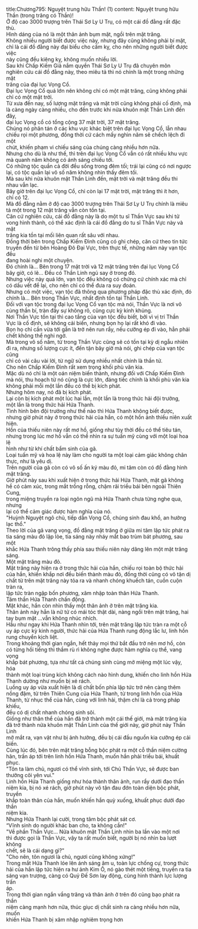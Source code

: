 title:Chương795: Nguyệt trung hữu Thần! (1)
content:
Nguyệt trung hữu Thần (trong trăng có Thần)!<br>Ở độ cao 3000 trượng trên Thái Sơ Ly U Trụ, có một cái đồ đằng rất đặc<br>thù.<br>Hình dáng của nó là một thân ảnh bụm mặt, ngồi trên mặt trăng.<br>Không nhiều người biết được việc này, nhưng đây cũng không phải bí mật,<br>chỉ là cái đồ đằng này đại biểu cho cấm kỵ, cho nên những người biết được việc<br>này cũng đều kiêng kỵ, không muốn nhiều lời.<br>Sau khi Chấp Kiếm Giả nắm quyền Thái Sơ Ly U Trụ đã chuyên môn<br>nghiên cứu cái đồ đằng này, theo miêu tả thì nó chính là một trong những mặt<br>trăng của đại lục Vọng Cổ.<br>Đại lục Vọng Cổ quá lớn nên không chỉ có một mặt trăng, cũng không phải<br>chỉ có một mặt trời.<br>Từ xưa đến nay, số lượng mặt trăng và mặt trời cũng không phải cố định, mà<br>là càng ngày càng nhiều, cho đến trước khi nửa khuôn mặt Thần Linh đến đây,<br>đại lục Vọng cổ có tổng cộng 37 mặt trời, 37 mặt trăng.<br>Chúng nó phân tán ở các khu vực khác biệt trên đại lục Vọng Cổ, lẫn nhau<br>chiếu rọi một phương, đồng thời cứ cách mấy nghìn năm sẽ chếch lệch đi một<br>chút, khiến phạm vi chiếu sáng của chúng càng nhiều hơn nữa.<br>Nhưng cho dù là như thế, thì trên đại lục Vọng Cổ vẫn có rất nhiều khu vực<br>mà quanh năm không có ánh sáng chiếu tới.<br>Có những tộc quần cả đời đều sống trong đêm tối; trái lại cũng có nơi ngược<br>lại, có tộc quần lại vô số năm không nhìn thấy đêm tối.<br>Mà sau khi nửa khuôn mặt Thần Linh đến, mặt trời và mặt trăng đều thi<br>nhau vẫn lạc.<br>Bây giờ trên đại lục Vọng Cổ, chỉ còn lại 17 mặt trời, mặt trăng thì ít hơn,<br>chỉ có 12.<br>Mà đồ đằng nằm ở độ cao 3000 trượng trên Thái Sơ Ly U Trụ chính là miêu<br>tả một trong 12 mặt trăng vẫn còn tồn tại.<br>Căn cứ nghiên cứu, cái đồ đằng này là do một tu sĩ Thần Vực sau khi tử<br>vong hình thành, có thể xác định là cái đồ đằng do tu sĩ Thần Vực này và mặt<br>trăng kia tồn tại mối liên quan rất sâu với nhau.<br>Đồng thời bên trong Chấp Kiếm Đình cũng có ghi chép, căn cứ theo tin tức<br>truyền đến từ bên Hoàng Đô Đại Vực, trên thực tế, những năm này vạn tộc đều<br>đang hoài nghi một chuyện.<br>Đó chính là... Bên trong 17 mặt trời và 12 mặt trăng trên đại lục Vọng Cổ<br>bây giờ, có lẽ... Đều có Thần Linh ngủ say ở trong đó.<br>Nhưng việc này quá lớn, vạn tộc đều không có chứng cứ chính xác mà chỉ<br>có dấu vết để lại, cho nên chỉ có thể đưa ra suy đoán.<br>Nhưng có một việc, vạn tộc đã thông qua phương pháp đặc thù xác định, đó<br>chính là... Bên trong Thần Vực, nhất định tồn tại Thần Linh.<br>Đối với vạn tộc trong đại lục Vọng Cổ vạn tộc mà nói, Thần Vực là nơi vô<br>cùng thần bí, tràn đầy sự không rõ, cũng cực kỳ kinh khủng.<br>Nơi Thần Vực tồn tại thì cao tầng của vạn tộc đều biết, bởi vì vị trí Thần<br>Vực là cố định, sẽ không cải biến, nhưng bọn họ lại rất khó đi vào.<br>Bọn họ chỉ cần vừa tới gần là trở nên run rẩy, nếu cưỡng ép đi vào, hẳn phải<br>chết không thể nghi ngờ.<br>Mà trong vô số năm, từ trong Thần Vực cũng sẽ có tồn tại kỳ dị ngẫu nhiên<br>đi ra, nhưng số lượng cực ít, đến tận bây giờ mà nói, ghi chép của vạn tộc cũng<br>chỉ có vài câu vài lời, từ ngữ sử dụng nhiều nhất chính là thần tử.<br>Cho nên Chấp Kiếm Đình rất xem trọng khối phù văn kia.<br>Mặc dù nó chỉ là một oán niệm biến thành, nhưng đối với Chấp Kiếm Đình<br>mà nói, thu hoạch từ nó cũng là cực lớn, đáng tiếc chính là khối phù văn kia<br>không phải mỗi một lần đều có thể bị kích phát.<br>Nhưng hôm nay, nó đã bị kích phát.<br>Lại còn bị kích phát một lúc hai lần, một lần là trong thức hải đội trưởng,<br>một lần là trong thức hải Hứa Thanh.<br>Tình hình bên đội trưởng như thế nào thì Hứa Thanh không biết được,<br>nhưng giờ phút này ở trong thức hải của hắn, có một hồn ảnh thiếu niên xuất<br>hiện.<br>Hồn của thiếu niên này rất mơ hồ, giống như tùy thời đều có thể tiêu tán,<br>nhưng trong lúc mơ hồ vẫn có thể nhìn ra sự tuấn mỹ cùng với một loại hoa lệ<br>hình như từ khí chất bẩm sinh của gã.<br>Loại tuấn mỹ và hoa lệ này làm cho người ta một loại cảm giác không chân<br>thực, như là yêu dị.<br>Trên người của gã còn có vô số ấn ký màu đỏ, mi tâm còn có đồ đằng hình<br>mặt trăng.<br>Giờ phút này sau khi xuất hiện ở trong thức hải Hứa Thanh, mặt gã không<br>hề có cảm xúc, trong mắt trống rỗng, chậm rãi triều bái bên ngoài Thiên Cung,<br>trong miệng truyền ra loại ngôn ngũ mà Hứa Thanh chưa từng nghe qua, nhưng<br>lại có thể cảm giác được hàm nghĩa của nó.<br>"Huỳnh Nguyệt ngô chủ, tiếp dẫn Vọng Cổ, chúng sinh đau khổ, an hưởng<br>lạc thổ."<br>Theo lời của gã vang vọng, đồ đằng mặt trăng ở giữa mi tâm lập tức phát ra<br>tia sáng màu đỏ lập lòe, tia sáng này nháy mắt bao trùm bát phương, sau một<br>khắc Hứa Thanh trông thấy phía sau thiếu niên này dâng lên một mặt trăng<br>sáng.<br>Một mặt trăng màu đỏ.<br>Mặt trăng này hiện ra ở trong thức hải của hắn, chiếu rọi toàn bộ thức hải<br>của hắn, khiến khắp nơi đều biến thành màu đỏ, đồng thời cũng có vô tận dị<br>chất từ trên mặt trăng này tỏa ra và nhanh chóng khuếch tán, cuồn cuộn tràn ra,<br>lập tức tràn ngập bốn phương, xâm nhập toàn thân Hứa Thanh.<br>Tâm thần Hứa Thanh chấn động.<br>Mặt khác, hắn còn nhìn thấy một thân ảnh ở trên mặt trăng kia.<br>Thân ảnh này hẳn là nữ tử có mái tóc thật dài, nàng ngồi trên mặt trăng, hai<br>tay bụm mặt …vẫn không nhúc nhích.<br>Hầu như ngay khi Hứa Thanh nhìn tới, trên mặt trăng lập tức tràn ra một cỗ<br>uy áp cực kỳ kinh người, thức hải của Hứa Thanh rung động lắc lư, linh hồn<br>rung chuyển kịch liệt.<br>Trong khoảng thời gian ngắn, hết thảy mọi thứ bắt đầu trở nên mơ hồ, còn<br>có từng hồi tiếng thì thầm rù rì không nghe được hàm nghĩa cụ thể, vang vọng<br>khắp bát phương, tựa như tất cả chúng sinh cùng mở miệng một lúc vậy, hóa<br>thành một loại trùng kích không cách nào hình dung, khiến cho linh hồn Hứa<br>Thanh dường như muốn bị xé rách.<br>Luồng uy áp vừa xuất hiện là dị chất bốn phía lập tức trở nên càng thêm<br>nồng đậm, từ trên Thiên Cung của Hứa Thanh, từ trong linh hồn của Hứa<br>Thanh, từ nhục thể của hắn, cùng với linh hải, thậm chí là cả trong pháp khiếu,<br>đều có dị chất nhanh chóng sinh sôi.<br>Giống như thân thể của hắn đã trở thành một cái thế giới, mà mặt trăng kia<br>đã trở thành nửa khuôn mặt Thần Linh của thế giới này, giờ phút này Thần Linh<br>mở mắt ra, vạn vật như bị ảnh hưởng, đều bị cái đầu nguồn kia cưỡng ép cải<br>biến.<br>Cùng lúc đó, bên trên mặt trăng bỗng bộc phát ra một cỗ thần niệm cường<br>hãn, trấn áp tới trên linh hồn Hứa Thanh, muốn hắn phải triều bái, khuất phục.<br>"Tôn ta làm chủ, ngươi có thể vĩnh sinh, tới Chủ Thần Vực, sẽ được ban<br>thưởng cõi yên vui."<br>Linh hồn Hứa Thanh giống như hóa thành thân ảnh, run rẩy dưới đạo thần<br>niệm kia, bị nó xé rách, giờ phút này vô tận đau đớn toàn diện bộc phát, truyền<br>khắp toàn thân của hắn, muốn khiến hắn quỳ xuống, khuất phục dưới đạo thần<br>niệm kia.<br>Nhưng Hứa Thanh lại cười, trong tâm bộc phát sát cơ.<br>“Vĩnh sinh do người khác ban cho, ta không cần!"<br>"Về phần Thần Vực... Nửa khuôn mặt Thần Linh nhìn ba lần vào một nơi<br>thì được gọi là Thần Vực, vậy ta rất muốn biết, người bị nó nhìn ba lượt không<br>chết, sẽ là cái dạng gì?"<br>"Cho nên, tôn ngươi là chủ, ngươi cũng không xứng!"<br>Trong mắt Hứa Thanh lóe lên ánh sáng âm u, toàn lực chống cự, trong thức<br>hải của hắn lập tức hiện ra hư ảnh Kim Ô, nó gào thét một tiếng, truyền ra tia<br>sáng vạn trượng, càng có Quỷ Đế Sơn lay động, cùng hình thành lực lượng trấn<br>áp.<br>Trong thời gian ngắn vầng trăng và thân ảnh ở trên đó cũng bạo phát ra thần<br>niệm càng mạnh hơn nữa, thúc giục dị chất sinh ra càng nhiều hơn nữa, muốn<br>khiến Hứa Thanh bị xâm nhập nghiêm trọng hơn
